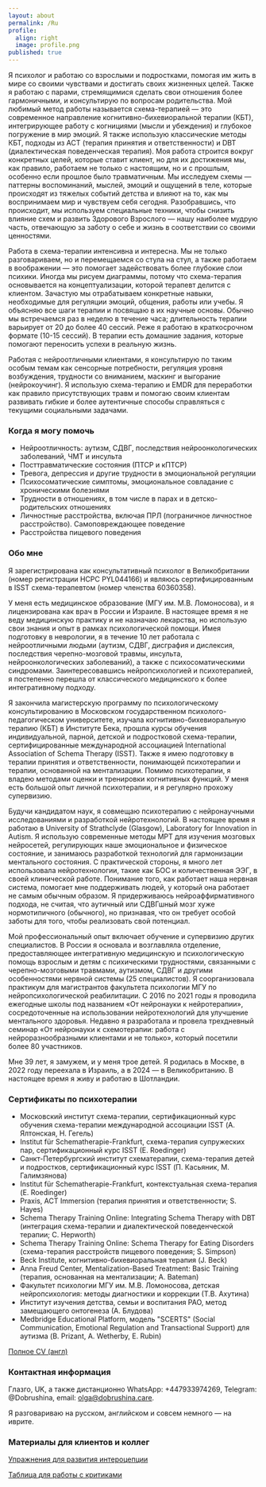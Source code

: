 ```yaml
---
layout: about
permalink: /Ru
profile:
  align: right
  image: profile.png
published: true
---
```


Я психолог и работаю со взрослыми и подростками, помогая им жить в мире со своими чувствами и достигать своих жизненных целей. Также я работаю с парами, стремящимися сделать свои отношения более гармоничными, и консультирую по вопросам родительства. Мой любимый метод работы называется схема-терапией&nbsp;— это современное направление когнитивно-бихевиоральной терапии (КБТ), интегрирующее работу с когнициями (мысли и убеждения) и глубокое погружение в мир эмоций. Я также использую классические методы КБТ, подходы из ACT (терапия принятия и ответственности) и DBT (диалектическая поведенческая терапия). Моя работа строится вокруг конкретных целей, которые ставит клиент, но для их достижения мы, как правило, работаем не только с настоящим, но и с прошлым, особенно если прошлое было травматичным. Мы исследуем схемы&nbsp;— паттерны воспоминаний,  мыслей, эмоций и ощущений в теле, которые происходят из тяжелых событий детства и влияют на то, как мы воспринимаем мир и чувствуем себя сегодня. Разобравшись, что происходит, мы используем специальные техники, чтобы снизить влияние схем и развить Здорового Взрослого&nbsp;— нашу наиболее мудрую часть, отвечающую за заботу о себе и жизнь в соответствии со своими ценностями.

Работа в схема-терапии интенсивна и интересна. Мы не только разговариваем, но и перемещаемся со стула на стул, а также работаем в воображении&nbsp;— это помогает задействовать более глубокие слои психики. Иногда мы рисуем диаграммы, потому что схема-терапия основывается на концептуализации, которой терапевт делится с клиентом. Зачастую мы отрабатываем конкретные навыки, необходимые для регуляции эмоций, общения, работы или учебы. Я объясняю все шаги терапии и посвящаю в их научные основы.  Обычно мы встречаемся раз в неделю в течение часа; длительность терапии варьирует от 20 до более 40 сессий. Реже я работаю в краткосрочном формате (10-15 сессий). В терапии есть домашние задания, которые помогают переносить успехи в реальную жизнь.

Работая с нейроотличными клиентами, я консультирую по таким особым темам как сенсорные потребности, регуляция уровня возбуждения, трудности со вниманием, маскинг и выгорание (нейрокоучинг). Я использую схема-терапию и EMDR для переработки как правило присутствующих травм и помогаю своим клиентам развивать гибкие и более аутентичные способы справляться с текущими социальными задачами.


### Когда я могу помочь
- Нейроотличность: аутизм, СДВГ, последствия нейроонкологических заболеваний, ЧМТ и инсульта
- Посттравматические состояния (ПТСР и кПТСР)
- Тревога, депрессия и другие трудности в эмоциональной регуляции
- Психосоматические симптомы, эмоциональное совладание с хроническими болезнями
- Трудности в отношениях, в том числе в парах и в детско-родительских отношениях
- Личностные расстройства, включая ПРЛ (пограничное личностное расстройство). Самоповреждающее поведение
- Расстройства пищевого поведения

### Обо мне
Я зарегистрирована как консультативный психолог в Великобритании (номер регистрации HCPC PYL044166) и являюсь сертифицированным в ISST схема-терапевтом (номер членства 60360358).

У меня есть медицинское образование (МГУ им. М.В. Ломоносова), и я лицензирована как врач в России и Израиле. В настоящее время я не веду медицинскую практику и не назначаю лекарства, но использую свои знания и опыт в рамках психологической помощи. Имея подготовку в неврологии, я в течение 10 лет работала c нейроотличными людьми (аутизм, СДВГ, дисграфия и дислексия, последствия черепно-мозговой травмы, инсульта, нейроонкологических заболеваний), а также с психосоматическими синдромами. Заинтересовавшись нейропсихологией и психотерапией, я постепенно перешла от классического медицинского к более интегративному подходу.

Я закончила магистерскую программу по психологическому консультированию в Московском государственном психолого-педагогическом университете, изучала когнитивно-бихевиоральную терапию (КБТ) в Институте Бека, прошла курсы обучения индивидуальной, парной, детской и подростковой схема-терапии, сертифицированные международной ассоциацией International Association of Schema Therapy (ISST). Также я имею подготовку в терапии принятия и ответственности, понимающей психотерапии и терапии, основанной на ментализации. Помимо психотерапии, я владею методами оценки и тренировки когнитивных функций. У меня есть большой опыт личной психотерапии, и я регулярно прохожу супервизию.

Будучи кандидатом наук, я совмещаю психотерапию с нейронаучными исследованиями и разработкой нейротехнологий. В настоящее время я работаю в University of Strathclyde (Glasgow), Laboratory for Innovation in Autism. Я использую современные методы МРТ для изучения мозговых нейросетей, регулирующих наше эмоциональное и физическое состояние, и занимаюсь разработкой технологий для гармонизации ментального состояния. С практической стороны, я много лет использовала нейротехнологии, такие как БОС и количественная ЭЭГ, в своей клинической работе. Понимание того, как работает наша нервная система, помогает мне поддерживать людей, у который она работает не самым обычным образом. Я придерживаюсь нейроаффирмативного подхода, не считая, что аутичный или СДВГшный мозг хуже нормотипичного (обычного), но признавая, что он требует особой заботы для того, чтобы реализовать свой потенциал.

Мой профессиональный опыт включает обучение и супервизию других специалистов. В России я основала и возглавляла отделение, предоставляющее интегративную медицинскую и психологическую помощь взрослым и детям с психическими трудностями, связанными с черепно-мозговыми травмами, аутизмом, СДВГ и другими особенностями нервной системы (25 специалистов). Я соорганизовала практикум для магистрантов факультета психологии МГУ по нейропсихологической реабилитации. С 2016 по 2021 годы я проводила ежегодные школы под названием «От нейронауки к нейротерапии», сосредоточенные на использовании нейротехнологий для улучшение ментального здоровья. Недавно я разработала и провела трехдневный семинар «От нейронауки к схемотерапии: работа с нейроразнообразными клиентами и не только», который посетили более 80 участников.

Мне 39 лет, я замужем, и у меня трое детей. Я родилась в Москве, в 2022 году переехала в Израиль, а в 2024&nbsp;— в Великобританию. В настоящее время я живу и работаю в Шотландии.

### Сертификаты по психотерапии
- Московский институт схема-терапии, сертификационный курс обучения схема-терапии международной ассоциации ISST (А. Ялтонская, Н. Гегель)
- Institut für Schematherapie-Frankfurt, схема-терапия супружеских пар, сертификационный курс ISST (E. Roedinger)
- Санкт-Петербургский институт схематерапии, схема-терапия детей и подростков, cертификационный курс ISST (П. Касьяник, М. Галимзянова)
- Institut für Schematherapie-Frankfurt, контекстуальная схема-терапия (E. Roedinger)
- Praxis, ACT Immersion (терапия принятия и ответственности; S. Hayes)
- Schema Therapy Training Online: Integrating Schema Therapy with DBT (интеграция схема-терапии и диалектической поведенческой терапии; C. Hepworth)
- Schema Therapy Training Online: Schema Therapy for Eating Disorders (схема-терапия расстройств пищевого поведения; S. Simpson)
- Beck Institute, когнитивно-бихевиоральная терапия (J. Beck)
- Anna Freud Center, Mentalization-Based Treatment: Basic Training (терапия, основанная на ментализации; A. Bateman)
- Факультет психологии МГУ им. М.В. Ломоносова, детская нейропсихология: методы диагностики и коррекции (Т.В. Ахутина)
- Институт изучения детства, семьи и воспитания РАО, метод замещающего онтогенеза (А. Блудова)
- Medbridge Educational Platform, модель "SCERTS" (Social Communication, Emotional Regulation and Transactional Support) для аутизма (B. Prizant, A. Wetherby, E. Rubin)

[Полное CV (англ)](files/CV_Dobrushina.pdf)

### Контактная информация
Глазго, UK, а также дистанционно
WhatsApp: +447933974269, Telegram: @Dobrushina, email: [olga@dobrushina.care](mailto:olga@dobrushina.care).

Я разговариваю на русском, английском и совсем немного&nbsp;— на иврите.

### <a name="materials"></a>Материалы для клиентов и коллег
[Упражнения для развития интероцепции](files/Interoception_cards_Rus.pdf)

[Таблица для работы с критиками](files/Critics_Rus.docx)
